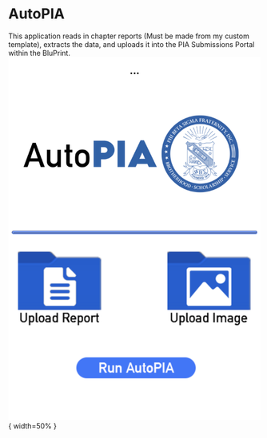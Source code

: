 # AutoPIA
This application reads in chapter reports (Must be made from my custom template), extracts the data, and uploads it into the PIA Submissions Portal within the BluPrint.
![AutoPIA Main Page](https://github.com/ahntos-dev/AutoPIA/blob/main/AutoPIA_Screenshot.png?raw=true){ width=50% }
